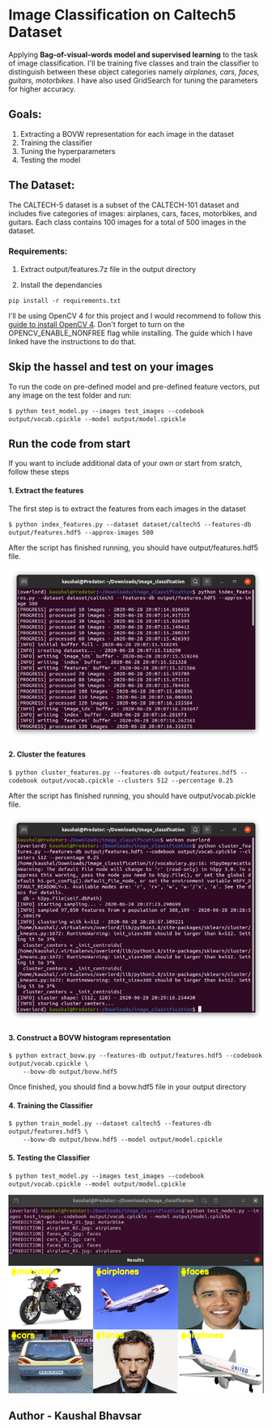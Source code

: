 # Image Classification on Caltech5 Dataset

Applying **Bag-of-visual-words model and supervised learning** to the task of image classification.
I'll be training five classes and train the classifier to distinguish between these object categories namely *airplanes, cars, faces, guitars, motorbikes*.
I have also used GridSearch for tuning the parameters for higher accuracy.

## Goals:
1. Extracting a BOVW representation for each image in the dataset
2. Training the classifier
3. Tuning the hyperparameters
4. Testing the model

## The Dataset:

The CALTECH-5 dataset is a subset of the CALTECH-101 dataset and includes five categories of images: airplanes, cars, faces, motorbikes, and guitars. Each class contains 100 images for a total of 500 images in the dataset.


### Requirements:

1. Extract output/features.7z file in the output directory

2. Install the dependancies 
```
pip install -r requirements.txt
```

I'll be using OpenCV 4 for this project and I would recommend to follow this [guide to install OpenCV 4](https://www.pyimagesearch.com/2018/08/15/how-to-install-opencv-4-on-ubuntu/). 
Don't forget to turn on the OPENCV_ENABLE_NONFREE flag while installing. The guide which I have linked have the instructions to do that.

## Skip the hassel and test on your images

To run the code on pre-defined model and pre-defined feature vectors, put any image on the test folder and run:
```
$ python test_model.py --images test_images --codebook output/vocab.cpickle --model output/model.cpickle
```

## Run the code from start

If you want to include additional data of your own or start from sratch, follow these steps

#### 1. Extract the features

The first step is to extract the features from each images in the dataset 
```
$ python index_features.py --dataset dataset/caltech5 --features-db output/features.hdf5 --approx-images 500
```

After the script has finished running, you should have output/features.hdf5 file.

![indexing](results/indexing.png)

#### 2. Cluster the features
```
$ python cluster_features.py --features-db output/features.hdf5 --codebook output/vocab.cpickle --clusters 512 --percentage 0.25
```
After the script has finished running, you should have output/vocab.pickle file.

![clustering](results/clustering.png)

#### 3. Construct a BOVW histogram representation
```
$ python extract_bovw.py --features-db output/features.hdf5 --codebook output/vocab.cpickle \
	--bovw-db output/bovw.hdf5
```
Once finished, you should find a bovw.hdf5 file in your output directory

#### 4. Training the Classifier
```
$ python train_model.py --dataset caltech5 --features-db output/features.hdf5 \
	--bovw-db output/bovw.hdf5 --model output/model.cpickle
```

#### 5. Testing the Classifier

```
$ python test_model.py --images test_images --codebook output/vocab.cpickle --model output/model.cpickle
```

![testing](results/test_result.png)

## Author - Kaushal Bhavsar




